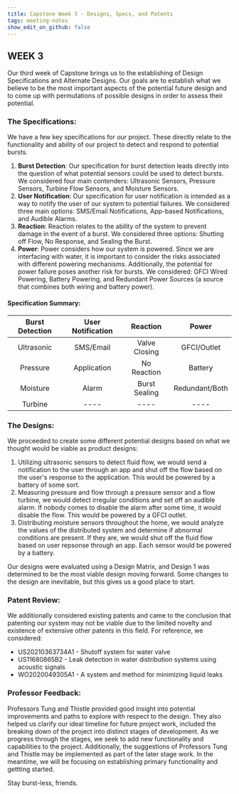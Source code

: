 ```yaml
---
title: Capstone Week 3 - Designs, Specs, and Patents
tags: meeting-notes
show_edit_on_github: false
---
```

## WEEK 3
Our third week of Capstone brings us to the establishing of Design Specifications and Alternate Designs. Our goals are to establish what we believe to be the most important aspects of the potential future design and to come up with permutations of possible designs in order to assess their potential.

### The Specifications:
We have a few key specifications for our project. These directly relate to the functionality and ability of our project to detect and respond to potential bursts.
1. **Burst Detection**: Our specification for burst detection leads directly into the question of what potential sensors could be used to detect bursts. We considered four main contenders: Ultrasonic Sensors, Pressure Sensors, Turbine Flow Sensors, and Moisture Sensors.
2. **User Notification**: Our specification for user notification is intended as a way to notify the user of our system to potential failures. We considered three main options: SMS/Email Notifications, App-based Notifications, and Audible Alarms.
3. **Reaction**: Reaction relates to the ability of the system to prevent damage in the event of a burst. We considered three options: Shutting off Flow, No Response, and Sealing the Burst.
4. **Power**: Power considers how our system is powered. Since we are interfacing with water, it is important to consider the risks associated with different powering mechanisms. Additionally, the potential for power failure poses another risk for bursts. We considered: GFCI Wired Powering, Battery Powering, and Redundant Power Sources (a source that combines both wiring and battery power). 

#### Specification Summary:
| Burst Detection      | User Notification  | Reaction          | Power          |
| :----:               |  :----:            |   :----:          | :----:         |
|    Ultrasonic        |     SMS/Email      | Valve Closing     |   GFCI/Outlet  |
|  Pressure            |     Application    |      No Reaction  |      Battery   |
| Moisture             |     Alarm          |  Burst Sealing    | Redundant/Both |
|  Turbine             |     ----           |      ----         |      ----      |

### The Designs:
We proceeded to create some different potential designs based on what we thought would be viable as product designs:
1. Utilizing ultrasonic sensors to detect fluid flow, we would send a notification to the user through an app and shut off the flow based on the user's response to the application. This would be powered by a battery of some sort.
2. Measuring pressure and flow through a pressure sensor and a flow turbine, we would detect irregular conditions and set off an audible alarm. If nobody comes to disable the alarm after some time, it would disable the flow. This would be powered by a GFCI outlet.
3. Distributing moisture sensors throughout the home, we would analyze the values of the distributed system and determine if abnormal conditions are present. If they are, we would shut off the fluid flow based on user repsonse through an app. Each sensor would be powered by a battery.

Our designs were evaluated using a Design Matrix, and Design 1 was determined to be the most viable design moving forward. Some changes to the design are inevitable, but this gives us a good place to start.

### Patent Review:
We additionally considered existing patents and came to the conclusion that patenting our system may not be viable due to the limited novelty and existence of extensive other patents in this field. For reference, we considered:
- US20210363734A1 - Shutoff system for water valve
- US11680865B2 - Leak detection in water distribution systems using acoustic signals
- WO2020049305A1 - A system and method for minimizing liquid leaks

### Professor Feedback:
Professors Tung and Thistle provided good insight into potential improvements and paths to explore with respect to the design. They also helped us clarify our ideal timeline for future project work, included the breaking down of the project into distinct stages of development. As we progress through the stages, we seek to add new functionality and capabilities to the project. Additionally, the suggestions of Professors Tung and Thistle may be implemented as part of the later stage work. In the meantime, we will be focusing on establishing primary functionality and gettting started.

Stay burst-less, friends.

<!--more-->
